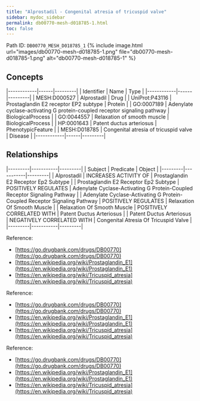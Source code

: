 ```yaml
---
title: "Alprostadil - Congenital atresia of tricuspid valve"
sidebar: mydoc_sidebar
permalink: db00770-mesh-d018785-1.html
toc: false 
---
```



Path ID: `DB00770_MESH_D018785_1`
{% include image.html url="images/db00770-mesh-d018785-1.png" file="db00770-mesh-d018785-1.png" alt="db00770-mesh-d018785-1" %}

## Concepts

|------------|------|---------|
| Identifier | Name | Type    |
|------------|------|---------|
| MESH:D000527 | Alprostadil | Drug |
| UniProt:P43116 | Prostaglandin E2 receptor EP2 subtype | Protein |
| GO:0007189 | Adenylate cyclase-activating G protein-coupled receptor signaling pathway | BiologicalProcess |
| GO:0044557 | Relaxation of smooth muscle | BiologicalProcess |
| HP:0001643 | Patent ductus arteriosus | PhenotypicFeature |
| MESH:D018785 | Congenital atresia of tricuspid valve | Disease |
|------------|------|---------|

## Relationships

|---------|-----------|---------|
| Subject | Predicate | Object  |
|---------|-----------|---------|
| Alprostadil | INCREASES ACTIVITY OF | Prostaglandin E2 Receptor Ep2 Subtype |
| Prostaglandin E2 Receptor Ep2 Subtype | POSITIVELY REGULATES | Adenylate Cyclase-Activating G Protein-Coupled Receptor Signaling Pathway |
| Adenylate Cyclase-Activating G Protein-Coupled Receptor Signaling Pathway | POSITIVELY REGULATES | Relaxation Of Smooth Muscle |
| Relaxation Of Smooth Muscle | POSITIVELY CORRELATED WITH | Patent Ductus Arteriosus |
| Patent Ductus Arteriosus | NEGATIVELY CORRELATED WITH | Congenital Atresia Of Tricuspid Valve |
|---------|-----------|---------|

Reference: 
  - [https://go.drugbank.com/drugs/DB00770](https://go.drugbank.com/drugs/DB00770)
  - [https://en.wikipedia.org/wiki/Prostaglandin_E1](https://en.wikipedia.org/wiki/Prostaglandin_E1)
  - [https://en.wikipedia.org/wiki/Tricuspid_atresia](https://en.wikipedia.org/wiki/Tricuspid_atresia)

Reference: 
  - [https://go.drugbank.com/drugs/DB00770](https://go.drugbank.com/drugs/DB00770)
  - [https://en.wikipedia.org/wiki/Prostaglandin_E1](https://en.wikipedia.org/wiki/Prostaglandin_E1)
  - [https://en.wikipedia.org/wiki/Tricuspid_atresia](https://en.wikipedia.org/wiki/Tricuspid_atresia)

Reference: 
  - [https://go.drugbank.com/drugs/DB00770](https://go.drugbank.com/drugs/DB00770)
  - [https://en.wikipedia.org/wiki/Prostaglandin_E1](https://en.wikipedia.org/wiki/Prostaglandin_E1)
  - [https://en.wikipedia.org/wiki/Tricuspid_atresia](https://en.wikipedia.org/wiki/Tricuspid_atresia)
